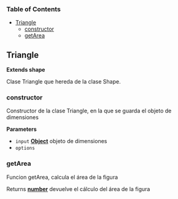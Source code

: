 <!-- Generated by documentation.js. Update this documentation by updating the source code. -->

### Table of Contents

-   [Triangle](#triangle)
    -   [constructor](#constructor)
    -   [getArea](#getarea)

## Triangle

**Extends shape**

Clase Triangle que hereda de la clase Shape.

### constructor

Constructor de la clase Triangle, en la que se guarda el objeto de dimensiones

**Parameters**

-   `input` **[Object](https://developer.mozilla.org/en-US/docs/Web/JavaScript/Reference/Global_Objects/Object)** objeto de dimensiones
-   `options`  

### getArea

Funcion getArea, calcula el área de la figura

Returns **[number](https://developer.mozilla.org/en-US/docs/Web/JavaScript/Reference/Global_Objects/Number)** devuelve el cálculo del área de la figura
